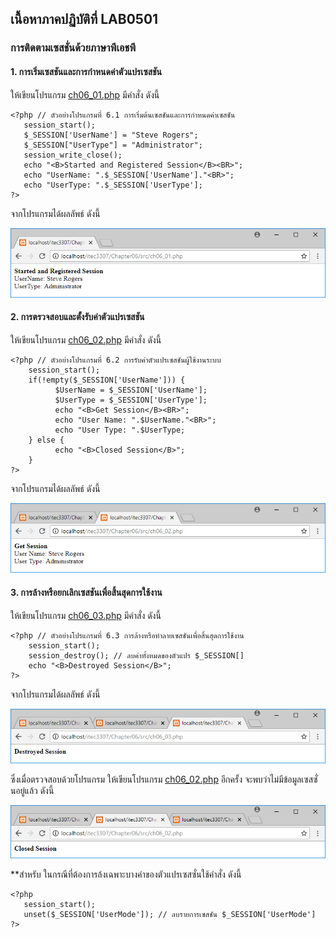 ## เนื้อหาภาคปฏิบัติที่ LAB0501
### การติดตามเซสชั่นด้วยภาษาพีเอชพี
#### 1. การเริ่มเซสชันและการกำหนดค่าตัวแปรเซสชัน

ให้เขียนโปรแกรม [ch06_01.php](src/ch06_01.php) มีคำสั่ง ดังนี้

```
<?php // ตัวอย่างโปรแกรมที่ 6.1 การเริ่มต้นเซสชันและการกำหนดค่าเซสชัน
   session_start();
   $_SESSION['UserName'] = "Steve Rogers";
   $_SESSION["UserType"] = "Administrator";
   session_write_close();
   echo "<B>Started and Registered Session</B><BR>";
   echo "UserName: ".$_SESSION['UserName']."<BR>";
   echo "UserType: ".$_SESSION['UserType'];
?>
```

จากโปรแกรมได้ผลลัพธ์ ดังนี้

<img src=output/ch06_01.png>

#### 2. การตรวจสอบและตั้งรับค่าตัวแปรเซสชัน

ให้เขียนโปรแกรม [ch06_02.php](src/ch06_02.php) มีคำสั่ง ดังนี้

```
<?php // ตัวอย่างโปรแกรมที่ 6.2 การรับค่าตัวแปรเซสชันผู้ใช้งานระบบ
    session_start();
    if(!empty($_SESSION['UserName'])) {
          $UserName = $_SESSION['UserName'];
          $UserType = $_SESSION['UserType'];
          echo "<B>Get Session</B><BR>";
          echo "User Name: ".$UserName."<BR>";
          echo "User Type: ".$UserType;
    } else {
          echo "<B>Closed Session</B>";
    }
?>
```

จากโปรแกรมได้ผลลัพธ์ ดังนี้

<img src=output/ch06_02.png>

#### 3. การล้างหรือยกเลิกเซสชันเพื่อสิ้นสุดการใช้งาน

ให้เขียนโปรแกรม [ch06_03.php](src/ch06_03.php) มีคำสั่ง ดังนี้

```
<?php // ตัวอย่างโปรแกรมที่ 6.3 การล้างหรือทำลายเซสชันเพื่อสิ้นสุดการใช้งาน
    session_start();
    session_destroy(); // ลบค่าทั้งหมดของตัวแปร $_SESSION[] 
    echo "<B>Destroyed Session</B>";
?>
```

จากโปรแกรมได้ผลลัพธ์ ดังนี้

<img src=output/ch06_03.png>

ซึ่งเมื่อตรวจสอบด้วยโปรแกรม ให้เขียนโปรแกรม [ch06_02.php](src/ch06_02.php) อีกครั้ง จะพบว่าไม่มีข้อมูลเซสซั่นอยู่แล้ว ดังนี้

<img src=output/ch06_03_1.png>


**สำหรับ ในกรณีที่ต้องการล้งเฉพาะบางค่าของตัวแปรเซสซั่นใช้คำสั่ง ดังนี้


```
<?php
   session_start();
   unset($_SESSION['UserMode']); // ลบรายการเซสชัน $_SESSION['UserMode']
?>
```